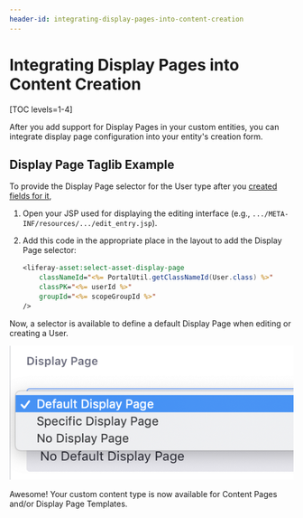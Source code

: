 ```yaml
---
header-id: integrating-display-pages-into-content-creation
---
```


# Integrating Display Pages into Content Creation

[TOC levels=1-4]

After you add support for Display Pages in your custom entities, you can
integrate display page configuration into your entity's creation form.

## Display Page Taglib Example

To provide the Display Page selector for the User type after you 
[created fields for it](/docs/7-2/frameworks/-/knowledge_base/f/creating-an-asset-display-contributor),

1.  Open your JSP used for displaying the editing interface (e.g.,
    `.../META-INF/resources/.../edit_entry.jsp`).

2.  Add this code in the appropriate place in the layout to add the Display Page
    selector:

    ```jsp
    <liferay-asset:select-asset-display-page
        classNameId="<%= PortalUtil.getClassNameId(User.class) %>"
      	classPK="<%= userId %>"
      	groupId="<%= scopeGroupId %>"
    />
    ```

Now, a selector is available to define a default Display Page when editing or
creating a User.

![Figure 1: You need to add the Display Page selection to your content type's create/edit page to define the Display Page for each instance of that asset.](../../../images/display-pages-select-default-display-page.png)

Awesome! Your custom content type is now available for Content Pages and/or
Display Page Templates.

